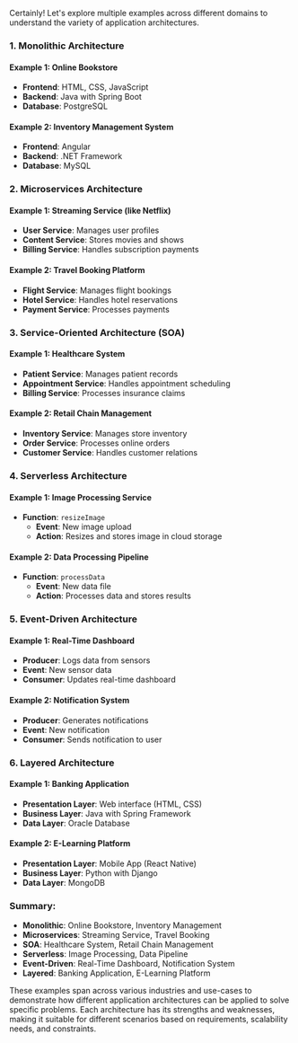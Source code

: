 Certainly! Let's explore multiple examples across different domains to understand the variety of application architectures.

### 1. Monolithic Architecture

#### Example 1: Online Bookstore

- **Frontend**: HTML, CSS, JavaScript
- **Backend**: Java with Spring Boot
- **Database**: PostgreSQL

#### Example 2: Inventory Management System

- **Frontend**: Angular
- **Backend**: .NET Framework
- **Database**: MySQL

### 2. Microservices Architecture

#### Example 1: Streaming Service (like Netflix)

- **User Service**: Manages user profiles
- **Content Service**: Stores movies and shows
- **Billing Service**: Handles subscription payments

#### Example 2: Travel Booking Platform

- **Flight Service**: Manages flight bookings
- **Hotel Service**: Handles hotel reservations
- **Payment Service**: Processes payments

### 3. Service-Oriented Architecture (SOA)

#### Example 1: Healthcare System

- **Patient Service**: Manages patient records
- **Appointment Service**: Handles appointment scheduling
- **Billing Service**: Processes insurance claims

#### Example 2: Retail Chain Management

- **Inventory Service**: Manages store inventory
- **Order Service**: Processes online orders
- **Customer Service**: Handles customer relations

### 4. Serverless Architecture

#### Example 1: Image Processing Service

- **Function**: `resizeImage`
  - **Event**: New image upload
  - **Action**: Resizes and stores image in cloud storage

#### Example 2: Data Processing Pipeline

- **Function**: `processData`
  - **Event**: New data file
  - **Action**: Processes data and stores results

### 5. Event-Driven Architecture

#### Example 1: Real-Time Dashboard

- **Producer**: Logs data from sensors
- **Event**: New sensor data
- **Consumer**: Updates real-time dashboard

#### Example 2: Notification System

- **Producer**: Generates notifications
- **Event**: New notification
- **Consumer**: Sends notification to user

### 6. Layered Architecture

#### Example 1: Banking Application

- **Presentation Layer**: Web interface (HTML, CSS)
- **Business Layer**: Java with Spring Framework
- **Data Layer**: Oracle Database

#### Example 2: E-Learning Platform

- **Presentation Layer**: Mobile App (React Native)
- **Business Layer**: Python with Django
- **Data Layer**: MongoDB

### Summary:

- **Monolithic**: Online Bookstore, Inventory Management
- **Microservices**: Streaming Service, Travel Booking
- **SOA**: Healthcare System, Retail Chain Management
- **Serverless**: Image Processing, Data Pipeline
- **Event-Driven**: Real-Time Dashboard, Notification System
- **Layered**: Banking Application, E-Learning Platform

These examples span across various industries and use-cases to demonstrate how different application architectures can be applied to solve specific problems. Each architecture has its strengths and weaknesses, making it suitable for different scenarios based on requirements, scalability needs, and constraints.